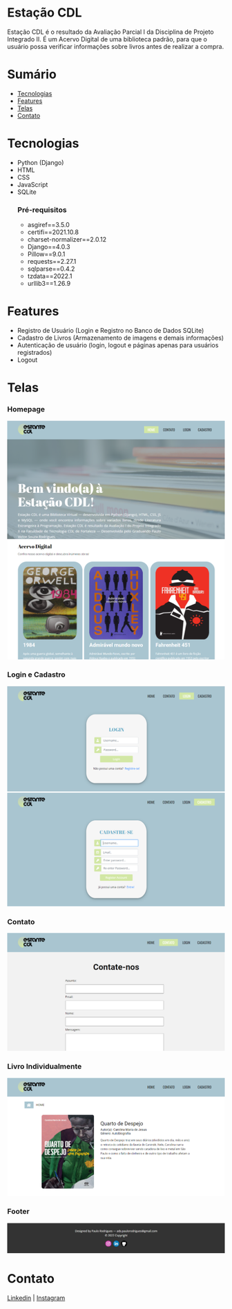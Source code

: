 
# Estação CDL
Estação CDL é o resultado da Avaliação Parcial I da Disciplina de Projeto Integrado II.
É um Acervo Digital de uma biblioteca padrão, para que o usuário possa verificar informações sobre livros
antes de realizar a compra.


# Sumário

 - [Tecnologias](#Tecnologias)
 - [Features](#Features)
 - [Telas](#Telas)
 - [Contato](#Contato)


# Tecnologias
- Python (Django)
- HTML
- CSS
- JavaScript
- SQLite
    ### Pré-requisitos
    - asgiref==3.5.0
    - certifi==2021.10.8
    - charset-normalizer==2.0.12
    - Django==4.0.3
    - Pillow==9.0.1
    - requests==2.27.1
    - sqlparse==0.4.2
    - tzdata==2022.1
    - urllib3==1.26.9


# Features
- Registro de Usuário (Login e Registro no Banco de Dados SQLite)
- Cadastro de Livros (Armazenamento de imagens e demais informações)
- Autenticação de usuário (login, logout e páginas apenas para usuários registrados)
- Logout


# Telas
### Homepage
![Homepage1](https://github.com/PauloV-Rodrigues/estacao-cdl/blob/master/application_screenshots/homepage_1.png)
![Homepage2](https://github.com/PauloV-Rodrigues/estacao-cdl/blob/master/application_screenshots/homepage_2.png)

### Login e Cadastro
![LoginPage](https://github.com/PauloV-Rodrigues/estacao-cdl/blob/master/application_screenshots/loginpage.png)
![RegisterPage](https://github.com/PauloV-Rodrigues/estacao-cdl/blob/master/application_screenshots/registerpage.png)

### Contato
![ContactPage](https://github.com/PauloV-Rodrigues/estacao-cdl/blob/master/application_screenshots/contactpage.png)

### Livro Individualmente
![BookPage](https://github.com/PauloV-Rodrigues/estacao-cdl/blob/master/application_screenshots/bookpage.png)

### Footer
![Footer](https://github.com/PauloV-Rodrigues/estacao-cdl/blob/master/application_screenshots/footer.png)


# Contato
[Linkedin](https://www.linkedin.com/in/ro-paulo/) | [Instagram](https://www.instagram.com/_paulo.86)